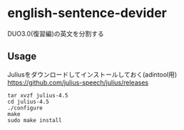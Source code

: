 # english-sentence-devider
DUO3.0(復習編)の英文を分割する

## Usage
Juliusをダウンロードしてインストールしておく(adintool用)
https://github.com/julius-speech/julius/releases
```
tar xvzf julius-4.5
cd julius-4.5
./configure
make
sudo make install
```
